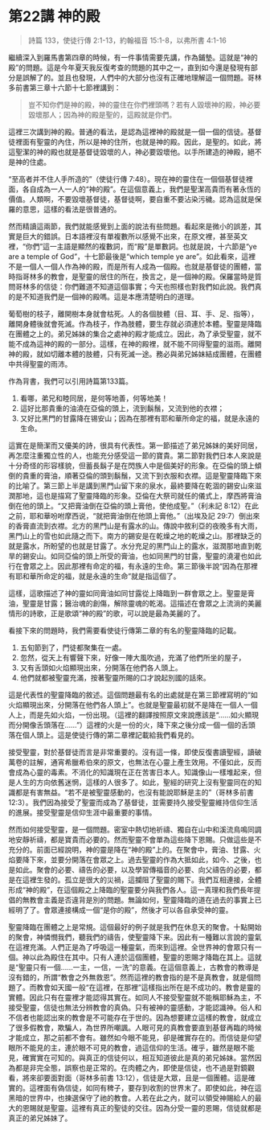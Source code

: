# 第22講 神的殿

> 詩篇 133，使徒行傳 2:1-13，約翰福音 15:1-8，以弗所書 4:1-16

繼續深入到羅馬書第四章的時候，有一件事情需要先講，作為鋪墊。這就是“神的殿”的問題。這是今年夏天我反復考查的問題的其中之一，直到如今還是發現有部分是誤解了的。並且也發現，人們中的大部分也沒有正確地理解這一個問題。哥林多前書第三章十六節十七節裡講到：

> 豈不知你們是神的殿，神的靈住在你們裡頭嗎？若有人毀壞神的殿，神必要毀壞那人；因為神的殿是聖的，這殿就是你們。

這裡三次講到神的殿。普通的看法，是認為這裡神的殿就是一個一個的信徒。基督徒裡面有聖靈的內住，所以是神的住所，也就是神的殿。因此，是聖的。如此，將這聖潔的神的殿也就是基督徒毀壞的人，神必要毀壞他。以手所建造的神殿，絕不是神的住處。

“至高者并不住人手所造的”（使徒行傳 7:48）。現在神的靈住在一個個基督徒裡面，各自成為一人一人的“神的殿”。在這個意義上，我們是聖潔高貴而有著永恆的價值。人類啊，不要毀壞基督徒，基督徒啊，要自重不要沾染污穢。認為這就是保羅的意思，這樣的看法是很普通的。

然而精讀這兩節，我們就能感覺到上面的說法有些問題。看起來是微小的誤差，其實是巨大的錯誤。日本語裡沒有單複數所以感覺不出來，在原文裡，甚至英文裡，“你們”這一主語是顯然的複數詞，而“殿”是單數詞。也就是說，十六節是“ye are a temple of God”，十七節最後是“which temple ye are”。如此看來，這裡不是一個人一個人作為神的殿，而是所有人成為一個殿。也就是基督徒的團體，當時指哥林多的教會，是聖靈的居住的所在，換言之，是一個神的殿。保羅當時是質問哥林多的信徒：你們難道不知道這個事實；今天也照樣也對我們如此說。我們真的是不知道我們是一個神的殿嗎。這是本應清楚明白的道理。

葡萄樹的枝子，離開樹本身就會枯死。人的各個肢體（目、耳、手、足、指等），離開身體後就會死滅。作為枝子，作為肢體，要生存就必須連於本體。聖靈是降臨在團體之上的。弟兄姊妹的集合之處神的殿才能成立。因此，為了承受聖靈，就不能不成為這神的殿的一部分。這樣，在神的殿裡，就不能不同得聖靈的滋雨。離開神的殿，就如切離本體的肢體，只有死滅一途。務必與弟兄姊妹結成團體，在團體中共得聖靈的雨沛。

作為背書，我們可以引用詩篇第133篇。

1. 看哪，弟兄和睦同居，是何等地善，何等地美！
2. 這好比那貴重的油澆在亞倫的頭上，流到鬍鬚，又流到他的衣襟；
3. 又好比黑門的甘露降在锡安山；因為在那裡有耶和華所命定的福，就是永遠的生命。

這實在是簡潔而又優美的詩，很具有代表性。第一節描述了弟兄姊妹的美好同居，再怎麼注重獨立性的人，也能充分感受這一節的寶貴。第二節對我們日本人來說是十分奇怪的形容樣貌，但蓄長鬍子是在閃族人中是個美好的形象。在亞倫的頭上傾倒的貴重的膏油，順著亞倫的頭到鬍鬚，又流下到衣服和衣襟。這是聖靈降臨下來的比喻了。第三節上半是講到黑門山留下來的泉水，最終要降在乾涸的錫安山來滋潤那地，這也是描寫了聖靈降臨的形象。亞倫在大祭司就任的儀式上，摩西將膏油倒在他的頭上。“又把膏油倒在亞倫的頭上膏他，使他成聖。”（利未記 8:12）在此之前，耶和華吩咐摩西说，“就把膏油倒在他頭上膏他。”（出埃及記 29:7）倒出來的香膏直流到衣襟。北方的黑門山是有露水的山。傳說中敘利亞的夜晚多有大雨，黑門山上的雪也如此隨之而下。南方的錫安是在乾燥之地的乾燥之山。那裡缺乏的就是露水，所盼望的也就是甘露了。水分充足的黑門山上的露水，滋潤那地直到乾旱的錫安山。如同亞倫的頭上所受的膏油，也如同黑門的甘露，聖靈的澆灌也如此行在會眾之上。因此那裡有命定的福，有永遠的生命。第三節後半說“因為在那裡有耶和華所命定的福，就是永遠的生命”就是指這個了。

這樣，這歌描述了神的靈如同膏油如同甘露從上降臨到一群會眾之上。聖靈是膏油，聖靈是甘露；醫治魂的創傷，解除靈魂的乾渴。這描述在會眾之上流淌的美麗情形的詩歌，正是歌頌“神的殿”的歌，可以說是最為美麗的了。

看接下來的問題時，我們需要看使徒行傳第二章的有名的聖靈降臨的記載。

1. 五旬節到了，門徒都聚集在一處。
2. 忽然，從天上有響聲下來，好像一陣大風吹過，充滿了他們所坐的屋子，
3. 又有舌頭如火焰顯現出來，分開落在他們各人頭上。
4. 他們就都被聖靈充滿，按著聖靈所賜的口才說起別國的話來。

這是代表性的聖靈降臨的敘述。這個問題最有名的出處就是在第三節裡寫明的“如火焰顯現出來，分開落在他們各人頭上”。也就是聖靈最初就不是降在一個人一個人上，而是先如火焰，一份出現。（這裡的翻譯按照原文來說應該是“……如火顯現而分開像舌頭落在……”）這裡的火是一份的火，降下來之後分成一個一個的舌頭落在個人頭上。這是使徒行傳的第二章裡記載給我們看見的。

接受聖靈，對於基督徒而言是非常重要的。沒有這一條，即使反復書讀聖經，讀破萬卷的註解，通宵希臘希伯來的原文，也無法在心靈上產生效用。不僅如此，反而會成為心靈的毒素。不消化的知識現在正在苦害日本人。知識像山一樣堆起来，但是人生的方向依舊迷惘，這樣的人很多了。如此，聖經的研究上沒有聖靈同在的知識都是有害無益。“若不是被聖靈感動的，也沒有能說耶穌是主的”（哥林多前書 12:3）。我們因為接受了聖靈而成為了基督徒，並需要持久接受聖靈維持信仰生活的進展。接受聖靈是信仰生涯中最重要的事情。

然而如何接受聖靈，是一個問題。密室中熱切地祈禱、獨自在山中和溪流鳥鳴同調地安靜祈禱，都是寶貴而必要的。然而聖靈不會單為這些降下恩賜。只做這些是不充分的。前面已經說明，神的靈是降在“神的殿”上的。在聚會中，膏油、甘露、火焰要降下來，並要分開落在會眾之上。過去聖靈的作為大抵如此，如今、之後，也是如此。聚會的必要、禱告的必要，以及學習傳福音的必要、向父禱告的必要，都是在這裡生發的。孤立是很大的災禍，這攔阻了聖靈的賜下。我們互相連接，全體形成“神的殿”，在這個殿之上降臨的聖靈要分與我們各人。這一真理和我們長年提倡的無教會主義是否違背是別的問題。無論如何，聖靈降臨的道在過去的事實上已經明了了。會眾連接構成一個“是你的殿”，然後才可以各自承受神的靈。

聖靈降臨在團體之上是常規。這個最好的例子就是我們在休息天的聚會。十點開始的聚會，神憐憫我們，聽我們的禱告，使聖靈降下来。因此有一種難以言說的靈氣在這裡充滿。人們正是為了呼吸這一種靈氣，而來到這裡。全世界神的會眾只有一個。神以此為殿住在其中。只有人連於這個團體，聖靈的恩賜才降臨在其上。這就是“聖靈只有一個……一主，一信，一洗”的意義。在這個意義上，古教會的教導是沒有錯的，所謂“教會之外無救恩”。然而這裡的教會指的是不是真教會，就是個問題了。而教會如天國一般“在這裡，在那裡”這樣指出所在是不成功的。教會是靈的實體。因此只有在靈裡才能認得其實在。如同人不接受聖靈就不能稱耶穌為主，不接受聖靈，信徒也無法分辨教會的真偽。只有被神的靈感動，才能認識神。俗人和不信者也能認出來的教會是不可能存在于世的。因為想要建立這樣的教會，就成立了很多假教會，欺騙人，為世界所嘲諷。人眼可見的真教會要直到基督再臨的時候才能成立，那之前都不會有。雖然如今眼不能見，卻是確實存在的。而信徒是仰望眼所不能見的主，連於眼不可見的教會，過這信仰的生活。確乎，雖然是眼不能見，確實實在可知的。與真正的信徒何以，相互知道彼此是真的弟兄姊妹。當然因為都是非完全態，誤察也是正常的。在肉體之內，即使是信徒，也不過是對鏡觀看，將來卻要面對面（哥林多前書 13:12），信徒是大眾，且是一個團體。這是確實的。這裡面有偽信徒，如同有稗子，要存到收割的世界末了。即使如此，神在這黑暗的世界中，也揀選保守了祂的教會。人若在此之內，就可以領受神賜給人的最大的恩賜就是聖靈。這裡有真正的聖徒的交往。因為分受一靈的恩賜，信徒就都是真正的弟兄姊妹了。